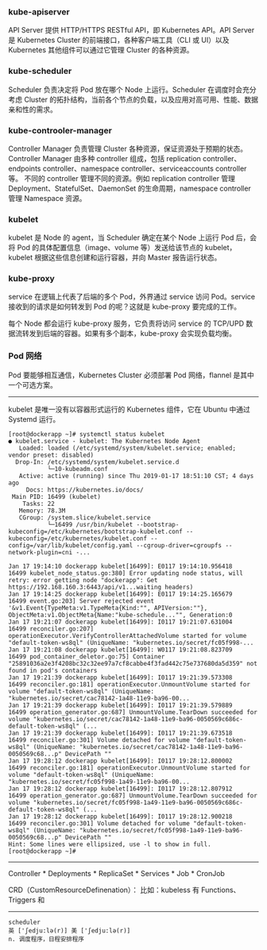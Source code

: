 ### kube-apiserver
API Server 提供 HTTP/HTTPS RESTful API，即 Kubernetes API。API Server 是 Kubernetes Cluster 的前端接口，各种客户端工具（CLI 或 UI）以及 Kubernetes 其他组件可以通过它管理 Cluster 的各种资源。

### kube-scheduler
Scheduler 负责决定将 Pod 放在哪个 Node 上运行。Scheduler 在调度时会充分考虑 Cluster 的拓扑结构，当前各个节点的负载，以及应用对高可用、性能、数据亲和性的需求。

### kube-controoler-manager
Controller Manager 负责管理 Cluster 各种资源，保证资源处于预期的状态。Controller Manager 由多种 controller 组成，包括 replication controller、endpoints controller、namespace controller、serviceaccounts controller 等。
不同的 controller 管理不同的资源。例如 replication controller 管理 Deployment、StatefulSet、DaemonSet 的生命周期，namespace controller 管理 Namespace 资源。

### kubelet
kubelet 是 Node 的 agent，当 Scheduler 确定在某个 Node 上运行 Pod 后，会将 Pod 的具体配置信息（image、volume 等）发送给该节点的 kubelet，kubelet 根据这些信息创建和运行容器，并向 Master 报告运行状态。

### kube-proxy
service 在逻辑上代表了后端的多个 Pod，外界通过 service 访问 Pod。service 接收到的请求是如何转发到 Pod 的呢？这就是 kube-proxy 要完成的工作。

每个 Node 都会运行 kube-proxy 服务，它负责将访问 service 的 TCP/UPD 数据流转发到后端的容器。如果有多个副本，kube-proxy 会实现负载均衡。

### Pod 网络
Pod 要能够相互通信，Kubernetes Cluster 必须部署 Pod 网络，flannel 是其中一个可选方案。

---

kubelet 是唯一没有以容器形式运行的 Kubernetes 组件，它在 Ubuntu 中通过 Systemd 运行。

```
[root@dockerapp ~]# systemctl status kubelet
● kubelet.service - kubelet: The Kubernetes Node Agent
   Loaded: loaded (/etc/systemd/system/kubelet.service; enabled; vendor preset: disabled)
  Drop-In: /etc/systemd/system/kubelet.service.d
           └─10-kubeadm.conf
   Active: active (running) since Thu 2019-01-17 18:51:10 CST; 4 days ago
     Docs: https://kubernetes.io/docs/
 Main PID: 16499 (kubelet)
    Tasks: 22
   Memory: 78.3M
   CGroup: /system.slice/kubelet.service
           └─16499 /usr/bin/kubelet --bootstrap-kubeconfig=/etc/kubernetes/bootstrap-kubelet.conf --kubeconfig=/etc/kubernetes/kubelet.conf --config=/var/lib/kubelet/config.yaml --cgroup-driver=cgroupfs --network-plugin=cni -...

Jan 17 19:14:10 dockerapp kubelet[16499]: E0117 19:14:10.956418   16499 kubelet_node_status.go:380] Error updating node status, will retry: error getting node "dockerapp": Get https://192.168.160.3:6443/api/v1...waiting headers)
Jan 17 19:14:25 dockerapp kubelet[16499]: E0117 19:14:25.165679   16499 event.go:203] Server rejected event '&v1.Event{TypeMeta:v1.TypeMeta{Kind:"", APIVersion:""}, ObjectMeta:v1.ObjectMeta{Name:"kube-schedule..."", Generation:0
Jan 17 19:21:07 dockerapp kubelet[16499]: I0117 19:21:07.631004   16499 reconciler.go:207] operationExecutor.VerifyControllerAttachedVolume started for volume "default-token-ws8ql" (UniqueName: "kubernetes.io/secret/fc05f998-...
Jan 17 19:21:08 dockerapp kubelet[16499]: W0117 19:21:08.823709   16499 pod_container_deletor.go:75] Container "25891036a2e3f4208bc32c32ee97a7cf8cabbe4f3fad442c75e737680da5d359" not found in pod's containers
Jan 17 19:21:39 dockerapp kubelet[16499]: I0117 19:21:39.573308   16499 reconciler.go:181] operationExecutor.UnmountVolume started for volume "default-token-ws8ql" (UniqueName: "kubernetes.io/secret/cac78142-1a48-11e9-ba96-00...
Jan 17 19:21:39 dockerapp kubelet[16499]: I0117 19:21:39.579889   16499 operation_generator.go:687] UnmountVolume.TearDown succeeded for volume "kubernetes.io/secret/cac78142-1a48-11e9-ba96-0050569c686c-default-token-ws8ql" (...
Jan 17 19:21:39 dockerapp kubelet[16499]: I0117 19:21:39.673518   16499 reconciler.go:301] Volume detached for volume "default-token-ws8ql" (UniqueName: "kubernetes.io/secret/cac78142-1a48-11e9-ba96-0050569c68...p" DevicePath ""
Jan 17 19:28:12 dockerapp kubelet[16499]: I0117 19:28:12.800002   16499 reconciler.go:181] operationExecutor.UnmountVolume started for volume "default-token-ws8ql" (UniqueName: "kubernetes.io/secret/fc05f998-1a49-11e9-ba96-00...
Jan 17 19:28:12 dockerapp kubelet[16499]: I0117 19:28:12.807912   16499 operation_generator.go:687] UnmountVolume.TearDown succeeded for volume "kubernetes.io/secret/fc05f998-1a49-11e9-ba96-0050569c686c-default-token-ws8ql" (...
Jan 17 19:28:12 dockerapp kubelet[16499]: I0117 19:28:12.900218   16499 reconciler.go:301] Volume detached for volume "default-token-ws8ql" (UniqueName: "kubernetes.io/secret/fc05f998-1a49-11e9-ba96-0050569c68...p" DevicePath ""
Hint: Some lines were ellipsized, use -l to show in full.
[root@dockerapp ~]#
```

---

Controller
    * Deployments
    * ReplicaSet
    * Services
    * Job
    * CronJob

CRD（CustomResourceDefinenation）：
    比如：kubeless 有 Functions、Triggers 和 

---

```
scheduler
英 ['ʃedju:lə(r)] 美 ['ʃedju:lə(r)]  
n. 调度程序，日程安排程序
```